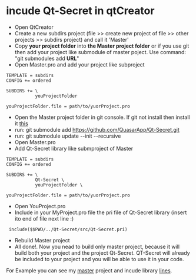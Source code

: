 
# incude Qt-Secret in qtCreator 
* Open QtCreator
* Create a new subdirs project (file >> create new project of file >> other projects >> subdirs project) and call it 'Master'
* Copy **your project folder** into **the Master project folder** or if you use git then add your project like submodule of master poject. Use command: "git submodules add **URL**"
* Open Master.pro and add your project like subproject

``` qmake
TEMPLATE = subdirs
CONFIG += ordered

SUBDIRS += \
           youProjectFolder

youProjectFolder.file = path/to/yuorProject.pro
```
 * Open the Master project folder in git console. If git not install then install it [this](https://git-scm.com/download/win)
 * run: git submodule add https://github.com/QuasarApp/Qt-Secret.git 
 * run: git submodule update --init --recursive
 * Open Master.pro
 * Add Qt-Secret library like submproject of Master
``` qmake
TEMPLATE = subdirs
CONFIG += ordered

SUBDIRS += \
           Qt-Secret \
           youProjectFolder \

youProjectFolder.file = path/to/yuorProject.pro
``` 
 * Open YouProject.pro
 * Include in your MyProject.pro file the pri file of Qt-Secret library (insert ito end of file next line :)
``` qmake
 include($$PWD/../Qt-Secret/src/Qt-Secret.pri)

```
 * Rebuild Master project
 * All done!. Now you nead to build only master project, because it will build both your project and the project Qt-Secret. QT-Secret will already be included to your project and you will be able to use it in your code. 


For Example you can see my [master](https://github.com/QuasarApp/Qt-Secret/blob/master/Qt-Secret.pro) project and incude library [lines](https://github.com/QuasarApp/Qt-Secret/blob/a6828ea53d8b6a5f60def149fee2792ae6d7d774/Qt-Secret-GUI/Qt-Secret-GUI.pro#L22). 
